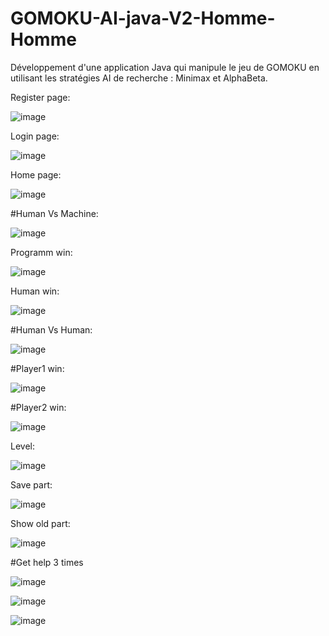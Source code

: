 # GOMOKU-AI-java-V2-Homme-Homme
Développement d'une application Java qui manipule le jeu de GOMOKU en utilisant les stratégies AI de recherche  : Minimax et AlphaBeta.

Register page:

![image](https://user-images.githubusercontent.com/97354112/216791699-5a9d591f-aaaf-4128-9e8b-9ee8cf4fa14c.png)

Login page:

![image](https://user-images.githubusercontent.com/97354112/216791680-bfb2e373-2a14-424f-8a29-4aa7fd3aed5c.png)

Home page:

![image](https://user-images.githubusercontent.com/97354112/216792475-bfb1b766-bd3c-4005-ab65-07dce011e2c2.png)

#Human Vs Machine:

![image](https://user-images.githubusercontent.com/97354112/216792534-f7a7c2a3-02b0-4fee-9459-24d487fe8a58.png)

Programm win:

![image](https://user-images.githubusercontent.com/97354112/216792512-87981cbd-4b36-4abb-a16f-a1ea0f7c918b.png)

Human win:

![image](https://user-images.githubusercontent.com/97354112/216792686-3955968c-7ad7-40ca-a5a9-499f096061f1.png)

#Human Vs Human:

![image](https://user-images.githubusercontent.com/97354112/216792736-4c21ccb2-5c83-4b91-afef-9a935ae4638f.png)

#Player1 win:

![image](https://user-images.githubusercontent.com/97354112/216792863-fe70ad87-b8cd-4feb-bcd0-bbbb6c684f6b.png)

#Player2 win:

![image](https://user-images.githubusercontent.com/97354112/216792811-aa8f19cd-0974-4389-a482-ef41afe28e2a.png)

Level:

![image](https://user-images.githubusercontent.com/97354112/216792704-56585371-6475-439e-860c-f262b638cd3a.png)

Save part:

![image](https://user-images.githubusercontent.com/97354112/216792933-0c86fcd2-6650-40d6-b080-862054441ab3.png)

Show old part:

![image](https://user-images.githubusercontent.com/97354112/216792964-1b189348-80ff-4876-91bb-0591443ae6da.png)


#Get help 3 times

![image](https://user-images.githubusercontent.com/97354112/216793184-6bcb3e90-971b-48aa-985d-a78e1dcda90c.png)

![image](https://user-images.githubusercontent.com/97354112/216793259-cc498107-c376-4894-998b-b67f83cb919c.png)

![image](https://user-images.githubusercontent.com/97354112/216793271-54abb396-ebe9-4fa1-b640-1cd859625d2d.png)

